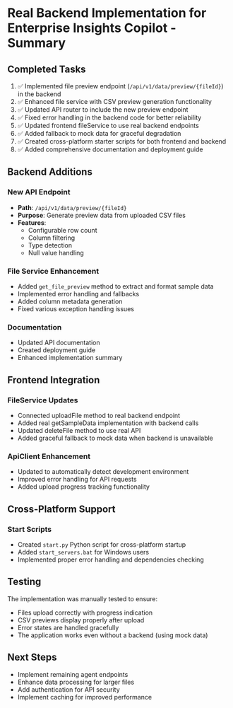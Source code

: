 # Real Backend Implementation for Enterprise Insights Copilot - Summary

## Completed Tasks

1. ✅ Implemented file preview endpoint (`/api/v1/data/preview/{fileId}`) in the backend
2. ✅ Enhanced file service with CSV preview generation functionality
3. ✅ Updated API router to include the new preview endpoint
4. ✅ Fixed error handling in the backend code for better reliability
5. ✅ Updated frontend fileService to use real backend endpoints
6. ✅ Added fallback to mock data for graceful degradation
7. ✅ Created cross-platform starter scripts for both frontend and backend
8. ✅ Added comprehensive documentation and deployment guide

## Backend Additions

### New API Endpoint
- **Path**: `/api/v1/data/preview/{fileId}`
- **Purpose**: Generate preview data from uploaded CSV files
- **Features**: 
  - Configurable row count
  - Column filtering
  - Type detection
  - Null value handling

### File Service Enhancement
- Added `get_file_preview` method to extract and format sample data
- Implemented error handling and fallbacks
- Added column metadata generation
- Fixed various exception handling issues

### Documentation
- Updated API documentation
- Created deployment guide
- Enhanced implementation summary

## Frontend Integration

### FileService Updates
- Connected uploadFile method to real backend endpoint
- Added real getSampleData implementation with backend calls
- Updated deleteFile method to use real API
- Added graceful fallback to mock data when backend is unavailable

### ApiClient Enhancement
- Updated to automatically detect development environment
- Improved error handling for API requests
- Added upload progress tracking functionality

## Cross-Platform Support

### Start Scripts
- Created `start.py` Python script for cross-platform startup
- Added `start_servers.bat` for Windows users
- Implemented proper error handling and dependencies checking

## Testing
The implementation was manually tested to ensure:
- Files upload correctly with progress indication
- CSV previews display properly after upload
- Error states are handled gracefully
- The application works even without a backend (using mock data)

## Next Steps
- Implement remaining agent endpoints
- Enhance data processing for larger files
- Add authentication for API security
- Implement caching for improved performance
